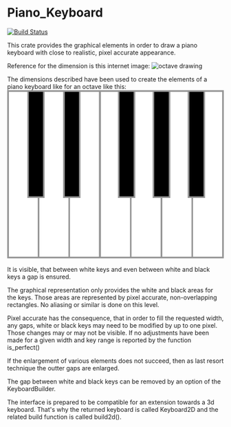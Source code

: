 # Piano_Keyboard

[![Build Status](https://travis-ci.org/gin66/piano_keyboard.svg?branch=master)](https://travis-ci.org/gin66/piano_keyboard)

This crate provides the graphical elements in order to draw a piano keyboard
with close to realistic, pixel accurate appearance.

Reference for the dimension is this internet image:
![octave drawing](http://www.rwgiangiulio.com/construction/manual/layout.jpg)

The dimensions described have been used to create the elements of
a piano keyboard like for an octave like this:
![img](keyboard.png)

It is visible, that between white keys and even between white and black keys a gap
is ensured.

The graphical representation only provides the white and black areas for the keys.
Those areas are represented by pixel accurate, non-overlapping rectangles.
No aliasing or similar is done on this level.

Pixel accurate has the consequence, that in order to fill the requested width,
any gaps, white or black keys may need to be modified by up to one pixel.
Those changes may or may not be visible. If no adjustments have been made for
a given width and key range is reported by the function is_perfect()

If the enlargement of various elements does not succeed, then as last resort
technique the outter gaps are enlarged.

The gap between white and black keys can be removed by an option of the KeyboardBuilder.

The interface is prepared to be compatible for an extension towards a 3d keyboard.
That's why the returned keyboard is called Keyboard2D and the related build function
is called build2d().
